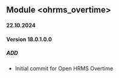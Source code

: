 ## Module <ohrms_overtime>

#### 22.10.2024

#### Version 18.0.1.0.0

##### ADD

- Initial commit for Open HRMS Overtime
